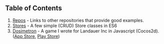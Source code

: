 ## Table of Contents

1. [Repos](repos/) - Links to other repositories that provide good examples.
2. [Stores](stores/) - A few simple (CRUD) Store classes in ES6
3. [Dosimetron](dosimetron/) - A game I wrote for Landauer Inc in Javascript (Cocos2d). ([App Store](https://itunes.apple.com/us/app/dosimetron/id1059172279?mt=8), [Play Store](https://play.google.com/store/apps/details?id=com.landauer.dosimetron))

